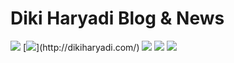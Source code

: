 # Diki Haryadi Blog & News

[![](https://img.shields.io/badge/made%20by-DikiHaryadi.svg)](https://dikiharyadi.com)
[![](https://img.shields.io/badge/project-DikiHaryadi-blue.svg?)](http://dikiharyadi.com/)
[![](https://img.shields.io/badge/platform-VuePress-green.svg)](https://vuepress.vuejs.org/)
[![](https://img.shields.io/badge/cms-Forestry-000000.svg)](https://forestry.io)
[![](https://img.shields.io/badge/deployed%20on-Fleek-ff69b4.svg)](http://fleek.co/)
